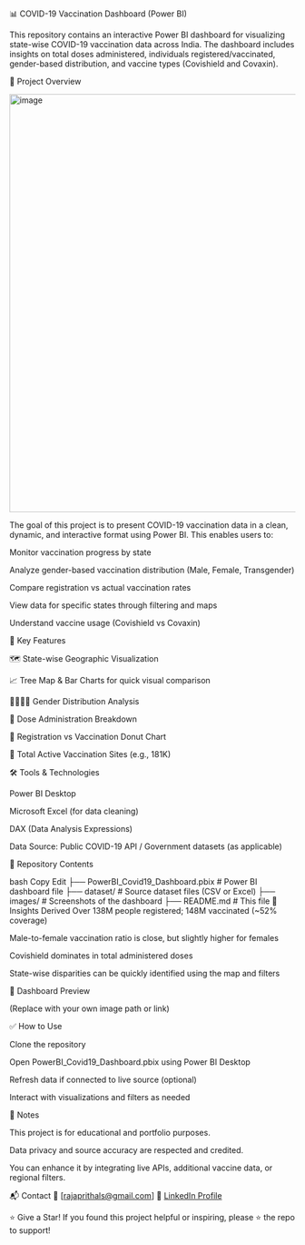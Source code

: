 
📊 COVID-19 Vaccination Dashboard (Power BI)

This repository contains an interactive Power BI dashboard for visualizing state-wise COVID-19 vaccination data across India. The dashboard includes insights on total doses administered, individuals registered/vaccinated, gender-based distribution, and vaccine types (Covishield and Covaxin).

🚀 Project Overview

<img width="1380" height="735" alt="image" src="https://github.com/user-attachments/assets/4076f9b7-14bf-49a9-929c-0dad42f6f169" />

The goal of this project is to present COVID-19 vaccination data in a clean, dynamic, and interactive format using Power BI. This enables users to:

Monitor vaccination progress by state

Analyze gender-based vaccination distribution (Male, Female, Transgender)

Compare registration vs actual vaccination rates

View data for specific states through filtering and maps

Understand vaccine usage (Covishield vs Covaxin)

📌 Key Features

🗺️ State-wise Geographic Visualization

📈 Tree Map & Bar Charts for quick visual comparison

👨‍👩‍👧‍👦 Gender Distribution Analysis

💉 Dose Administration Breakdown

🧮 Registration vs Vaccination Donut Chart

📍 Total Active Vaccination Sites (e.g., 181K)

🛠️ Tools & Technologies

Power BI Desktop

Microsoft Excel (for data cleaning)

DAX (Data Analysis Expressions)

Data Source: Public COVID-19 API / Government datasets (as applicable)

📂 Repository Contents

bash
Copy
Edit
├── PowerBI_Covid19_Dashboard.pbix   # Power BI dashboard file
├── dataset/                         # Source dataset files (CSV or Excel)
├── images/                          # Screenshots of the dashboard
├── README.md                        # This file
🧠 Insights Derived
Over 138M people registered; 148M vaccinated (~52% coverage)

Male-to-female vaccination ratio is close, but slightly higher for females

Covishield dominates in total administered doses

State-wise disparities can be quickly identified using the map and filters

📸 Dashboard Preview

(Replace with your own image path or link)

✅ How to Use

Clone the repository

Open PowerBI_Covid19_Dashboard.pbix using Power BI Desktop

Refresh data if connected to live source (optional)

Interact with visualizations and filters as needed

📌 Notes

This project is for educational and portfolio purposes.

Data privacy and source accuracy are respected and credited.

You can enhance it by integrating live APIs, additional vaccine data, or regional filters.

📬 Contact
📧 [rajaprithals@gmail.com]
🔗 [LinkedIn Profile](https://www.linkedin.com/in/rajaprithal-s/)

⭐ Give a Star!
If you found this project helpful or inspiring, please ⭐ the repo to support!


